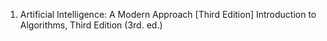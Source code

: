 1. Artificial Intelligence: A Modern Approach [Third Edition]
Introduction to Algorithms, Third Edition (3rd. ed.)
